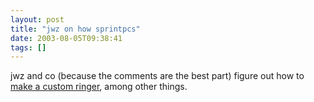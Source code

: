 ```yaml
---
layout: post
title: "jwz on how sprintpcs"
date: 2003-08-05T09:38:41
tags: []
---
```


jwz and co (because the comments are the best part) figure out how to [make a custom ringer][1], among other things.

   [1]: http://jwz.livejournal.com/226393.html
